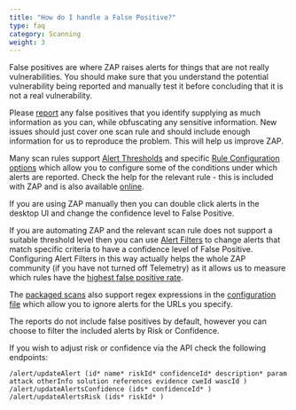 ```yaml
---
title: "How do I handle a False Positive?"
type: faq
category: Scanning
weight: 3
---
```


False positives are where ZAP raises alerts for things that are not really vulnerabilities.
You should make sure that you understand the potential vulnerability being reported and manually test it before concluding that it is not a real vulnerability.

Please [report](https://github.com/zaproxy/zaproxy/issues/new?template=bug-report.yml) any false positives that you identify supplying as much information as you can, while obfuscating any sensitive information. New issues should just cover one scan rule and should include enough information for us to reproduce the problem. This will help us improve ZAP.

Many scan rules support [Alert Thresholds](/docs/desktop/ui/dialogs/scanpolicy/#threshold) and specific [Rule Configuration options](/docs/desktop/ui/dialogs/options/ruleconfig/) which allow you to configure some of the conditions under which alerts are reported. Check the help for the relevant rule - this is included with ZAP and is also available [online](/docs/desktop/addons/).

If you are using ZAP manually then you can double click alerts in the desktop UI and change the confidence level to False Positive.

If you are automating ZAP and the relevant scan rule does not support a suitable threshold level then you can use [Alert Filters](/docs/desktop/addons/alert-filters/) to change alerts that match specific criteria to have a confidence level of False Positive.
Configuring Alert Filters in this way actually helps the whole ZAP community (if you have not turned off Telemetry) 
as it allows us to measure which rules have the [highest false positive rate](/docs/statistics/highest-false-positives-last-month/).

The [packaged scans](/docs/docker/) also support regex expressions in the [configuration file](/docs/docker/api-scan/#configuration-file) which allow you to ignore alerts for the URLs you specify.

The reports do not include false positives by default, however you can choose to filter the included alerts by Risk or Confidence.

If you wish to adjust risk or confidence via the API check the following endpoints:
```
/alert/updateAlert (id* name* riskId* confidenceId* description* param attack otherInfo solution references evidence cweId wascId )
/alert/updateAlertsConfidence (ids* confidenceId* ) 
/alert/updateAlertsRisk (ids* riskId* ) 
```
